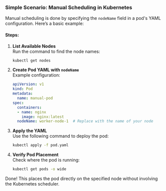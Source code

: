 ### Simple Scenario: Manual Scheduling in Kubernetes

Manual scheduling is done by specifying the `nodeName` field in a pod's YAML configuration. Here’s a basic example:

#### Steps:

1. **List Available Nodes**  
   Run the command to find the node names:  
   ```bash
   kubectl get nodes
   ```

2. **Create Pod YAML with `nodeName`**  
   Example configuration:
   ```yaml
   apiVersion: v1
   kind: Pod
   metadata:
     name: manual-pod
   spec:
     containers:
     - name: nginx
       image: nginx:latest
     nodeName: worker-node-1  # Replace with the name of your node
   ```

3. **Apply the YAML**  
   Use the following command to deploy the pod:  
   ```bash
   kubectl apply -f pod.yaml
   ```

4. **Verify Pod Placement**  
   Check where the pod is running:  
   ```bash
   kubectl get pods -o wide
   ```

Done! This places the pod directly on the specified node without involving the Kubernetes scheduler.